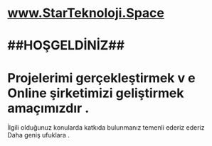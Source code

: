 # www.StarTeknoloji.Space  
# ##HOŞGELDİNİZ##                                    
#    Projelerimi gerçekleştirmek v  e Online  şirketimizi geliştirmek amaçımızdır  .                                                                                                   
İlgili olduğunuz konularda katkıda bulunmanız temenli ederiz ederiz   
Daha geniş ufuklara .
  
